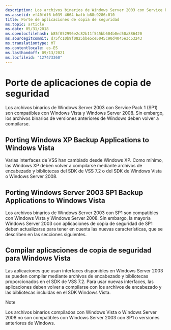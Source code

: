 ```yaml
---
description: Los archivos binarios de Windows Server 2003 con Service Pack 1 (SP1) son compatibles con Windows Vista y Windows Server 2008. Sin embargo, los archivos binarios de versiones anteriores de Windows deben volver a compilarse.
ms.assetid: ef40fdf6-b039-4664-bafb-b88c9286c010
title: Porte de aplicaciones de copia de seguridad
ms.topic: article
ms.date: 05/31/2018
ms.openlocfilehash: b85f052996e2c82b11f545bb604b0ed50a886420
ms.sourcegitcommit: d75fc10b9f0825bbe5ce5045c90d4045e3c53243
ms.translationtype: MT
ms.contentlocale: es-ES
ms.lasthandoff: 09/13/2021
ms.locfileid: "127473360"
---
```

# <a name="porting-backup-applications"></a>Porte de aplicaciones de copia de seguridad

Los archivos binarios de Windows Server 2003 con Service Pack 1 (SP1) son compatibles con Windows Vista y Windows Server 2008. Sin embargo, los archivos binarios de versiones anteriores de Windows deben volver a compilarse.

## <a name="porting-windows-xp-backup-applications-to-windows-vista"></a>Porting Windows XP Backup Applications to Windows Vista

Varias interfaces de VSS han cambiado desde Windows XP. Como mínimo, las Windows XP deben volver a compilarse mediante archivos de encabezado y bibliotecas del SDK de VSS 7.2 o del SDK de Windows Vista o Windows Server 2008.

## <a name="porting-windows-server-2003-sp1-backup-applications-to-windows-vista"></a>Porting Windows Server 2003 SP1 Backup Applications to Windows Vista

Los archivos binarios de Windows Server 2003 con SP1 son compatibles con Windows Vista y Windows Server 2008. Sin embargo, la mayoría Windows Server 2003 con aplicaciones de copia de seguridad de SP1 deben actualizarse para tener en cuenta las nuevas características, que se describen en las secciones siguientes.

## <a name="compiling-backup-applications-for-windows-vista"></a>Compilar aplicaciones de copia de seguridad para Windows Vista

Las aplicaciones que usan interfaces disponibles en Windows Server 2003 se pueden compilar mediante archivos de encabezado y bibliotecas proporcionados en el SDK de VSS 7.2. Para usar nuevas interfaces, las aplicaciones deben volver a compilarse con los archivos de encabezado y las bibliotecas incluidas en el SDK Windows Vista.

> [!Note]  
> Los archivos binarios compilados con Windows Vista o Windows Server 2008 no son compatibles con Windows Server 2003 con SP1 o versiones anteriores de Windows.

 

 

 



